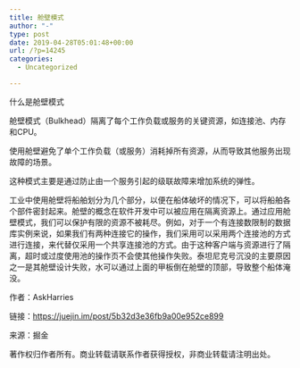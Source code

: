 ```yaml
---
title: 舱壁模式
author: "-"
type: post
date: 2019-04-28T05:01:48+00:00
url: /?p=14245
categories:
  - Uncategorized

---
```

什么是舱壁模式
  
舱壁模式（Bulkhead）隔离了每个工作负载或服务的关键资源，如连接池、内存和CPU。
  
使用舱壁避免了单个工作负载（或服务）消耗掉所有资源，从而导致其他服务出现故障的场景。
  
这种模式主要是通过防止由一个服务引起的级联故障来增加系统的弹性。
  
工业中使用舱壁将船舶划分为几个部分，以便在船体破坏的情况下，可以将船舶各个部件密封起来。舱壁的概念在软件开发中可以被应用在隔离资源上。通过应用舱壁模式，我们可以保护有限的资源不被耗尽。例如，对于一个有连接数限制的数据库实例来说，如果我们有两种连接它的操作，我们采用可以采用两个连接池的方式进行连接，来代替仅采用一个共享连接池的方式。由于这种客户端与资源进行了隔离，超时或过度使用池的操作页不会使其他操作失败。泰坦尼克号沉没的主要原因之一是其舱壁设计失败，水可以通过上面的甲板倒在舱壁的顶部，导致整个船体淹没。

作者：AskHarries
  
链接：https://juejin.im/post/5b32d3e36fb9a00e952ce899
  
来源：掘金
  
著作权归作者所有。商业转载请联系作者获得授权，非商业转载请注明出处。